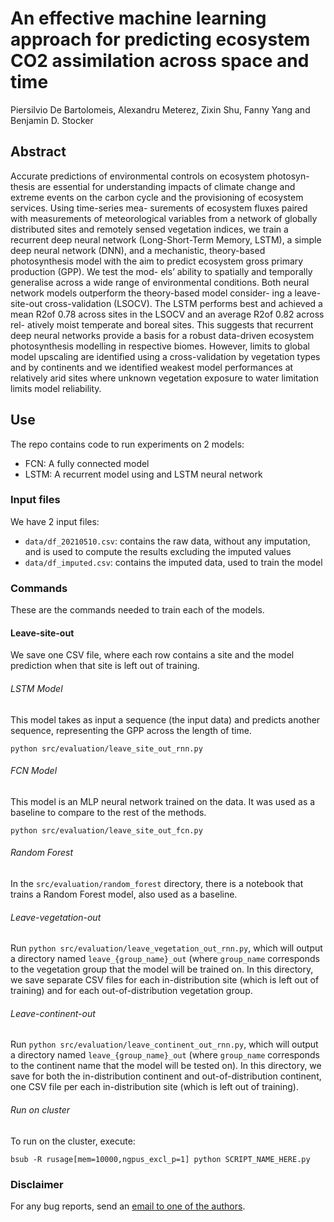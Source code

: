 # An effective machine learning approach for predicting ecosystem CO2 assimilation across space and time

Piersilvio De Bartolomeis, Alexandru Meterez, Zixin Shu, Fanny Yang and Benjamin D. Stocker

## Abstract

Accurate predictions of environmental controls on ecosystem photosyn-
thesis are essential for understanding impacts of climate change and extreme events
on the carbon cycle and the provisioning of ecosystem services. Using time-series mea-
surements of ecosystem fluxes paired with measurements of meteorological variables
from a network of globally distributed sites and remotely sensed vegetation indices, we
train a recurrent deep neural network (Long-Short-Term Memory, LSTM), a simple
deep neural network (DNN), and a mechanistic, theory-based photosynthesis model
with the aim to predict ecosystem gross primary production (GPP). We test the mod-
els’ ability to spatially and temporally generalise across a wide range of environmental
conditions. Both neural network models outperform the theory-based model consider-
ing a leave-site-out cross-validation (LSOCV). The LSTM performs best and achieved
a mean R2of 0.78 across sites in the LSOCV and an average R2of 0.82 across rel-
atively moist temperate and boreal sites. This suggests that recurrent deep neural
networks provide a basis for a robust data-driven ecosystem photosynthesis modelling
in respective biomes. However, limits to global model upscaling are identified using
a cross-validation by vegetation types and by continents and we identified weakest
model performances at relatively arid sites where unknown vegetation exposure to
water limitation limits model reliability.

## Use

The repo contains code to run experiments on 2 models:

- FCN: A fully connected model
- LSTM: A recurrent model using and LSTM neural network

### Input files
We have 2 input files:

- `data/df_20210510.csv`: contains the raw data, without any imputation, and is used to compute the results excluding the imputed values
- `data/df_imputed.csv`: contains the imputed data, used to train the model


### Commands

These are the commands needed to train each of the models.

#### Leave-site-out
We save one CSV file, where each row contains a site and the model prediction when that site is left out of training.

###### LSTM Model
This model takes as input a sequence (the input data) and predicts another sequence, representing the GPP across the length of time.

```
python src/evaluation/leave_site_out_rnn.py
```

###### FCN Model
This model is an MLP neural network trained on the data. It was used as a baseline to compare to the rest of the methods.

```
python src/evaluation/leave_site_out_fcn.py
```

###### Random Forest 
In the `src/evaluation/random_forest` directory, there is a notebook that trains a Random Forest model, also used as a baseline.

###### Leave-vegetation-out
Run `python src/evaluation/leave_vegetation_out_rnn.py`, which will output a directory named `leave_{group_name}_out` (where `group_name` corresponds to the vegetation group that the model will be trained on. In this directory, we save separate CSV files for each in-distribution site (which is left out of training) and for each out-of-distribution vegetation group. 

###### Leave-continent-out
Run `python src/evaluation/leave_continent_out_rnn.py`, which will output a directory named `leave_{group_name}_out` (where `group_name` corresponds to the continent name that the model will be tested on). In this directory, we save for both the in-distribution continent and out-of-distribution continent, one CSV file per each in-distribution site (which is left out of training).

###### Run on cluster
To run on the cluster, execute:
```
bsub -R rusage[mem=10000,ngpus_excl_p=1] python SCRIPT_NAME_HERE.py
```

### Disclaimer
For any bug reports, send an [email to one of the authors](mailto:ameterez@student.ethz.ch).
